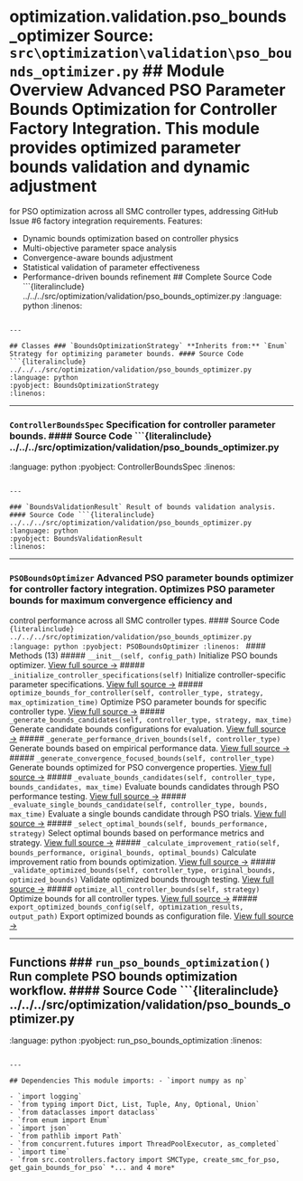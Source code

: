 # optimization.validation.pso_bounds_optimizer **Source:** `src\optimization\validation\pso_bounds_optimizer.py` ## Module Overview Advanced PSO Parameter Bounds Optimization for Controller Factory Integration. This module provides optimized parameter bounds validation and dynamic adjustment

for PSO optimization across all SMC controller types, addressing GitHub Issue #6
factory integration requirements. Features:
- Dynamic bounds optimization based on controller physics
- Multi-objective parameter space analysis
- Convergence-aware bounds adjustment
- Statistical validation of parameter effectiveness
- Performance-driven bounds refinement ## Complete Source Code ```{literalinclude} ../../../src/optimization/validation/pso_bounds_optimizer.py
:language: python
:linenos:
```

---

## Classes ### `BoundsOptimizationStrategy` **Inherits from:** `Enum` Strategy for optimizing parameter bounds. #### Source Code ```{literalinclude} ../../../src/optimization/validation/pso_bounds_optimizer.py
:language: python
:pyobject: BoundsOptimizationStrategy
:linenos:
```

---

### `ControllerBoundsSpec` Specification for controller parameter bounds. #### Source Code ```{literalinclude} ../../../src/optimization/validation/pso_bounds_optimizer.py

:language: python
:pyobject: ControllerBoundsSpec
:linenos:
```

---

### `BoundsValidationResult` Result of bounds validation analysis. #### Source Code ```{literalinclude} ../../../src/optimization/validation/pso_bounds_optimizer.py
:language: python
:pyobject: BoundsValidationResult
:linenos:
```

---

### `PSOBoundsOptimizer` Advanced PSO parameter bounds optimizer for controller factory integration. Optimizes PSO parameter bounds for maximum convergence efficiency and

control performance across all SMC controller types. #### Source Code ```{literalinclude} ../../../src/optimization/validation/pso_bounds_optimizer.py
:language: python
:pyobject: PSOBoundsOptimizer
:linenos:
``` #### Methods (13) ##### `__init__(self, config_path)` Initialize PSO bounds optimizer. [View full source →](#method-psoboundsoptimizer-__init__) ##### `_initialize_controller_specifications(self)` Initialize controller-specific parameter specifications. [View full source →](#method-psoboundsoptimizer-_initialize_controller_specifications) ##### `optimize_bounds_for_controller(self, controller_type, strategy, max_optimization_time)` Optimize PSO parameter bounds for specific controller type. [View full source →](#method-psoboundsoptimizer-optimize_bounds_for_controller) ##### `_generate_bounds_candidates(self, controller_type, strategy, max_time)` Generate candidate bounds configurations for evaluation. [View full source →](#method-psoboundsoptimizer-_generate_bounds_candidates) ##### `_generate_performance_driven_bounds(self, controller_type)` Generate bounds based on empirical performance data. [View full source →](#method-psoboundsoptimizer-_generate_performance_driven_bounds) ##### `_generate_convergence_focused_bounds(self, controller_type)` Generate bounds optimized for PSO convergence properties. [View full source →](#method-psoboundsoptimizer-_generate_convergence_focused_bounds) ##### `_evaluate_bounds_candidates(self, controller_type, bounds_candidates, max_time)` Evaluate bounds candidates through PSO performance testing. [View full source →](#method-psoboundsoptimizer-_evaluate_bounds_candidates) ##### `_evaluate_single_bounds_candidate(self, controller_type, bounds, max_time)` Evaluate a single bounds candidate through PSO trials. [View full source →](#method-psoboundsoptimizer-_evaluate_single_bounds_candidate) ##### `_select_optimal_bounds(self, bounds_performance, strategy)` Select optimal bounds based on performance metrics and strategy. [View full source →](#method-psoboundsoptimizer-_select_optimal_bounds) ##### `_calculate_improvement_ratio(self, bounds_performance, original_bounds, optimal_bounds)` Calculate improvement ratio from bounds optimization. [View full source →](#method-psoboundsoptimizer-_calculate_improvement_ratio) ##### `_validate_optimized_bounds(self, controller_type, original_bounds, optimized_bounds)` Validate optimized bounds through testing. [View full source →](#method-psoboundsoptimizer-_validate_optimized_bounds) ##### `optimize_all_controller_bounds(self, strategy)` Optimize bounds for all controller types. [View full source →](#method-psoboundsoptimizer-optimize_all_controller_bounds) ##### `export_optimized_bounds_config(self, optimization_results, output_path)` Export optimized bounds as configuration file. [View full source →](#method-psoboundsoptimizer-export_optimized_bounds_config)

---

## Functions ### `run_pso_bounds_optimization()` Run complete PSO bounds optimization workflow. #### Source Code ```{literalinclude} ../../../src/optimization/validation/pso_bounds_optimizer.py
:language: python
:pyobject: run_pso_bounds_optimization
:linenos:
```

---

## Dependencies This module imports: - `import numpy as np`

- `import logging`
- `from typing import Dict, List, Tuple, Any, Optional, Union`
- `from dataclasses import dataclass`
- `from enum import Enum`
- `import json`
- `from pathlib import Path`
- `from concurrent.futures import ThreadPoolExecutor, as_completed`
- `import time`
- `from src.controllers.factory import SMCType, create_smc_for_pso, get_gain_bounds_for_pso` *... and 4 more*
